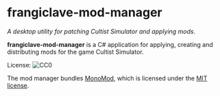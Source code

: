 frangiclave-mod-manager
=================

*A desktop utility for patching Cultist Simulator and applying mods.*

**frangiclave-mod-manager** is a C# application for applying, creating and distributing mods for the game Cultist Simulator.

License: ![CC0](https://licensebuttons.net/p/zero/1.0/88x15.png "CC0")

The mod manager bundles [MonoMod](https://github.com/0x0ade/MonoMod), which is licensed under the [MIT license](https://github.com/0x0ade/MonoMod/blob/master/LICENSE).
